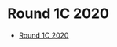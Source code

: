 # Round 1C 2020
* [Round 1C 2020](https://codingcompetitions.withgoogle.com/codejam/round/000000000019fef4)
